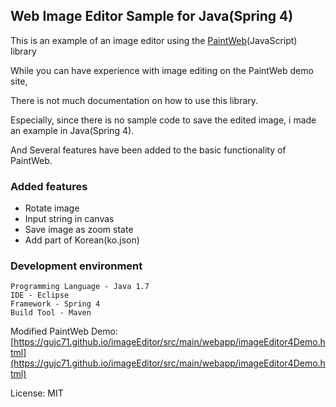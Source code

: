 ## Web Image Editor Sample for Java(Spring 4) ##

This is an example of an image editor using the [PaintWeb](http://mihai.sucan.ro/paintweb/trunk/demos/demo1.html)(JavaScript) library

While you can have experience with image editing on the PaintWeb demo site,

There is not much documentation on how to use this library.

Especially, since there is no sample code to save the edited image, i made an example in Java(Spring 4).

And Several features have been added to the basic functionality of PaintWeb.

### Added features ###
- Rotate image
- Input string in canvas
- Save image as zoom state
- Add part of Korean(ko.json)
 
 
### Development environment ###
    Programming Language - Java 1.7
    IDE - Eclipse
    Framework - Spring 4
    Build Tool - Maven
     
Modified PaintWeb Demo: [https://gujc71.github.io/imageEditor/src/main/webapp/imageEditor4Demo.html](https://gujc71.github.io/imageEditor/src/main/webapp/imageEditor4Demo.html)

     
License: MIT

